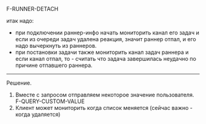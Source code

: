 F-RUNNER-DETACH

итак надо:
- при подключении раннер-инфо начать мониторить канал его задач
и если из очереди задач удалена реакция, значит раннер отпал, и его надо вычеркнуть
из раннеров.
- при постановки задачи также мониторить канал задач раннера
и если канал отпал, то - считать что задача завершилась неудачно по причине
отпавшего раннера.

----
Решение.
1. Вместе с запросом отправляем некоторое значение пользователя. F-QUERY-CUSTOM-VALUE
2. Клиент может мониторить когда список меняется (сейчас важно - когда удаляется)
